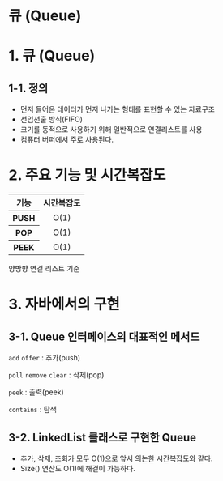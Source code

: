 # 큐 (Queue)

# 1. 큐 (Queue)
## 1-1. 정의
- 먼저 들어온 데이터가 먼저 나가는 형태를 표현할 수 있는 자료구조
- 선입선출 방식(FIFO)
- 크기를 동적으로 사용하기 위해 일반적으로 연결리스트를 사용
- 컴퓨터 버퍼에서 주로 사용된다.

# 2. 주요 기능 및 시간복잡도
<table style="text-align : center">
    <tr>
        <th>기능</th>
        <th>시간복잡도</th>
    </tr>
    <tr>
        <th>PUSH</th>
        <td>O(1)</td>
    </tr>
    <tr>
        <th>POP</th>
        <td>O(1)</td>
    </tr>
    <tr>
        <th>PEEK</th>
        <td>O(1)</td>
    </tr>
</table>
양방향 연결 리스트 기준

# 3. 자바에서의 구현
## 3-1. Queue 인터페이스의 대표적인 메서드
`add` `offer` : 추가(push)

`poll` `remove` `clear` : 삭제(pop)

`peek` : 출력(peek)

`contains` : 탐색

## 3-2. LinkedList 클래스로 구현한 Queue

- 추가, 삭제, 조회가 모두 O(1)으로 앞서 의논한 시간복잡도와 같다.
- Size() 연산도 O(1)에 해결이 가능하다.